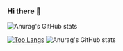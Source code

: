 ### Hi there 👋

![Anurag's GitHub stats](https://github-readme-stats.vercel.app/api?username=bibhukiju&show_icons=true&theme=dark)  


[![Top Langs](https://github-readme-stats.vercel.app/api/top-langs/?username=bibhukiju&langs_count=8)](https://github.com/anuraghazra/github-readme-stats)
![Anurag's GitHub stats](https://github-readme-stats.vercel.app/api?username=bibhukiju&show_icons=true)
